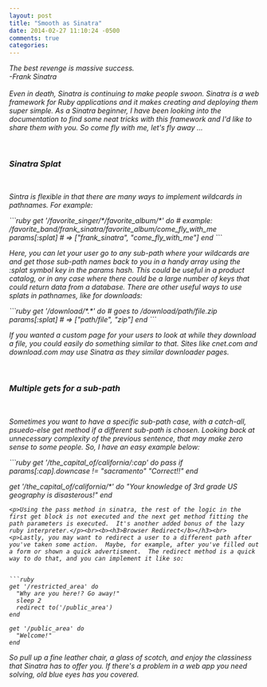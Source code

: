 ```yaml
---
layout: post
title: "Smooth as Sinatra"
date: 2014-02-27 11:10:24 -0500
comments: true
categories: 
---
```

<p><em>The best revenge is massive success.<br>-Frank Sinatra</><br><br>Even in death, Sinatra is continuing to make people swoon.  Sinatra is a web framework for Ruby applications and it makes creating and deploying them super simple.  As a Sinatra beginner, I have been looking into the documentation to find some neat tricks with this framework and I'd like to share them with you.  So come fly with me, let's fly away ...</p><br><b><h3>Sinatra Splat</b></h3><br><p>Sintra is flexible in that there are many ways to implement wildcards in pathnames.  For example:</p>
```ruby
get '/favorite_singer/*/favorite_album/*' do
  # example: /favorite_band/frank_sinatra/favorite_album/come_fly_with_me
  params[:splat] # => ["frank_sinatra", "come_fly_with_me"]
end
```
<p>Here, you can let your user go to any sub-path where your wildcards are and get those sub-path names back to you in a handy array using the :splat symbol key in the params hash.  This could be useful in a product catalog, or in any case where there could be a large number of keys that could return data from a database.  There are other useful ways to use splats in pathnames, like for downloads:</p>
```ruby
get '/download/*.*' do
  # goes to /download/path/file.zip
  params[:splat] # => ["path/file", "zip"]
end
```
<p>If you wanted a custom page for your users to look at while they download a file, you could easily do something similar to that.  Sites like cnet.com and download.com may use Sinatra as they similar downloader pages.</p><br><b><h3>Multiple gets for a sub-path</b></h3><br><p>Sometimes you want to have a specific sub-path case, with a catch-all, psuedo-else get method if a different sub-path is chosen.  Looking back at unnecessary complexity of the previous sentence, that may make zero sense to some people.  So, I have an easy example below:</p>
```ruby
get '/the_capital_of/california/:cap' do
  pass if params[:cap].downcase != "sacramento"
  "Correct!!"
end

get '/the_capital_of/california/*' do
  "Your knowledge of 3rd grade US geography is disasterous!"
end
```
<p>Using the pass method in sinatra, the rest of the logic in the first get block is not executed and the next get method fitting the path parameters is executed.  It's another added bonus of the lazy ruby interpreter.</p><br><b><h3>Browser Redirect</b></h3><br><p>Lastly, you may want to redirect a user to a different path after you've taken some action.  Maybe, for example, after you've filled out a form or shown a quick advertisment.  The redirect method is a quick way to do that, and you can implement it like so:


```ruby
get '/restricted_area' do
  "Why are you here!? Go away!"
  sleep 2
  redirect to('/public_area')
end

get '/public_area' do
  "Welcome!"
end
```

So pull up a fine leather chair, a glass of scotch, and enjoy the classiness that Sinatra has to offer you.  If there's a problem in a web app you need solving, old blue eyes has you covered.




